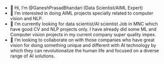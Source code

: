 - 👋 Hi, I’m @GaneshPrasadBhandari (Data Scientist/AIML Expert)
- 👀 I’m interested in doing AIML projects specially related to computer vision and NLP.
- 🌱 I’m currently looking for data scientist/AI scientist Job in MNC which have good CV and NLP projects only. I have already did some ML and Computer vision projects in my current company super quality impex.
- 💞️ I’m looking to collaborate on with those companies who have great vision for doing something unique and different with AI technology by which they can revolutionalize 
the human life and focused on a diverse range of AI solutions.

<!---
GaneshPrasadBhandari/GaneshPrasadBhandari is a ✨ special ✨ repository because its `README.md` (this file) appears on your GitHub profile.
You can click the Preview link to take a look at your changes.
--->
